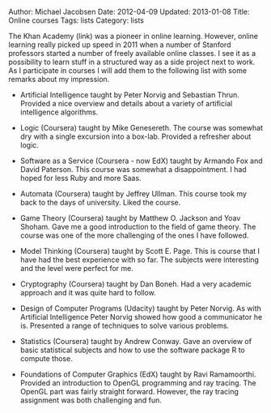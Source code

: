 Author: Michael Jacobsen
Date: 2012-04-09
Updated: 2013-01-08
Title: Online courses
Tags: lists
Category: lists

The Khan Academy (link) was a pioneer in online learning. However,
online learning really picked up speed in 2011 when a number of
Stanford professors started a number of freely available online
classes. I see it as a possibility to learn stuff in a structured way
as a side project next to work. As I participate in courses I will add
them to the following list with some remarks about my impression.

* Artificial Intelligence taught by Peter Norvig and Sebastian
  Thrun. Provided a nice overview and details about a variety of
  artificial intelligence algorithms.

* Logic (Coursera) taught by Mike Genesereth. The course was somewhat
  dry with a single excursion into a box-lab. Provided a refresher
  about logic.

* Software as a Service (Coursera - now EdX) taught by Armando Fox and
  David Paterson. This course was somewhat a disappointment. I had
  hoped for less Ruby and more Saas.

* Automata (Coursera) taught by Jeffrey Ullman. This course took my
  back to the days of university. Liked the course.

* Game Theory (Coursera) taught by Matthew O. Jackson and Yoav
  Shoham. Gave me a good introduction to the field of game theory. The
  course was one of the more challenging of the ones I have followed.

* Model Thinking (Coursera) taught by Scott E. Page. This is course
  that I have had the best experience with so far. The subjects were
  interesting and the level were perfect for me.

* Cryptography (Coursera) taught by Dan Boneh. Had a very academic
  approach and it was quite hard to follow.

* Design of Computer Programs (Udacity) taught by Peter Norvig. As
  with Artificial Intelligence Peter Norvig showed how good a
  communicator he is. Presented a range of techniques to solve various
  problems.

* Statistics (Coursera) taught by Andrew Conway. Gave an overview of
  basic statistical subjects and how to use the software package R to
  compute those. 

* Foundations of Computer Graphics (EdX) taught by Ravi
  Ramamoorthi. Provided an introduction to OpenGL programming and ray
  tracing. The OpenGL part was fairly straight forward. However, the
  ray tracing assignment was both challenging and fun.

